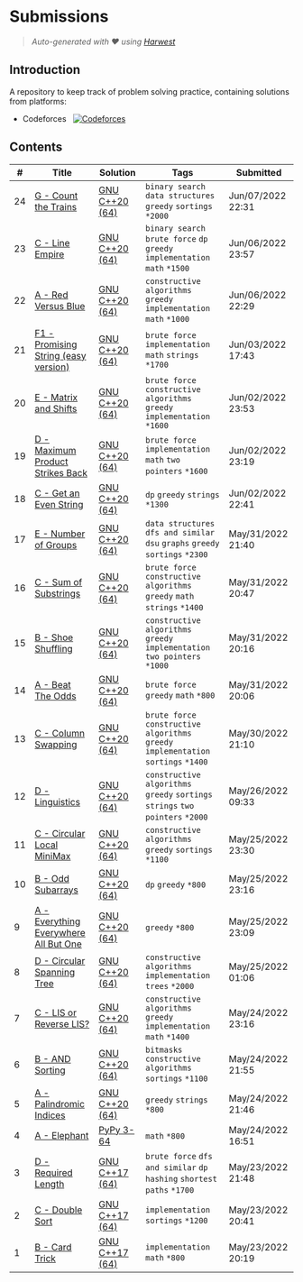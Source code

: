 Submissions
======================
> *Auto-generated with ❤ using [Harwest](https://github.com/nileshsah/harwest-tool)*

## Introduction

A repository to keep track of problem solving practice, containing solutions from platforms:
* Codeforces &nbsp; [![Codeforces](https://run.kaist.ac.kr/badges/codeforces/manasvi200.svg)](https://codeforces.com/profile/manasvi200)


## Contents

| # | Title | Solution | Tags | Submitted |
|---| ----- | -------- | ---- | --------- |
24 | [G - Count the Trains](https://codeforces.com/contest/1690/problem/G) | [GNU C++20 (64)](./codeforces/1690/G.cpp) | `binary search` `data structures` `greedy` `sortings` `*2000` | Jun/07/2022 22:31 | 
23 | [C - Line Empire](https://codeforces.com/contest/1659/problem/C) | [GNU C++20 (64)](./codeforces/1659/C.cpp) | `binary search` `brute force` `dp` `greedy` `implementation` `math` `*1500` | Jun/06/2022 23:57 | 
22 | [A - Red Versus Blue](https://codeforces.com/contest/1659/problem/A) | [GNU C++20 (64)](./codeforces/1659/A.cpp) | `constructive algorithms` `greedy` `implementation` `math` `*1000` | Jun/06/2022 22:29 | 
21 | [F1 - Promising String (easy version)](https://codeforces.com/contest/1660/problem/F1) | [GNU C++20 (64)](./codeforces/1660/F1.cpp) | `brute force` `implementation` `math` `strings` `*1700` | Jun/03/2022 17:43 | 
20 | [E - Matrix and Shifts](https://codeforces.com/contest/1660/problem/E) | [GNU C++20 (64)](./codeforces/1660/E.cpp) | `brute force` `constructive algorithms` `greedy` `implementation` `*1600` | Jun/02/2022 23:53 | 
19 | [D - Maximum Product Strikes Back](https://codeforces.com/contest/1660/problem/D) | [GNU C++20 (64)](./codeforces/1660/D.cpp) | `brute force` `implementation` `math` `two pointers` `*1600` | Jun/02/2022 23:19 | 
18 | [C - Get an Even String](https://codeforces.com/contest/1660/problem/C) | [GNU C++20 (64)](./codeforces/1660/C.cpp) | `dp` `greedy` `strings` `*1300` | Jun/02/2022 22:41 | 
17 | [E - Number of Groups](https://codeforces.com/contest/1691/problem/E) | [GNU C++20 (64)](./codeforces/1691/E.cpp) | `data structures` `dfs and similar` `dsu` `graphs` `greedy` `sortings` `*2300` | May/31/2022 21:40 | 
16 | [C - Sum of Substrings](https://codeforces.com/contest/1691/problem/C) | [GNU C++20 (64)](./codeforces/1691/C.cpp) | `brute force` `constructive algorithms` `greedy` `math` `strings` `*1400` | May/31/2022 20:47 | 
15 | [B - Shoe Shuffling](https://codeforces.com/contest/1691/problem/B) | [GNU C++20 (64)](./codeforces/1691/B.cpp) | `constructive algorithms` `greedy` `implementation` `two pointers` `*1000` | May/31/2022 20:16 | 
14 | [A - Beat The Odds](https://codeforces.com/contest/1691/problem/A) | [GNU C++20 (64)](./codeforces/1691/A.cpp) | `brute force` `greedy` `math` `*800` | May/31/2022 20:06 | 
13 | [C - Column Swapping](https://codeforces.com/contest/1684/problem/C) | [GNU C++20 (64)](./codeforces/1684/C.cpp) | `brute force` `constructive algorithms` `greedy` `implementation` `sortings` `*1400` | May/30/2022 21:10 | 
12 | [D - Linguistics](https://codeforces.com/contest/1686/problem/D) | [GNU C++20 (64)](./codeforces/1686/D.cpp) | `constructive algorithms` `greedy` `sortings` `strings` `two pointers` `*2000` | May/26/2022 09:33 | 
11 | [C - Circular Local MiniMax](https://codeforces.com/contest/1686/problem/C) | [GNU C++20 (64)](./codeforces/1686/C.cpp) | `constructive algorithms` `greedy` `sortings` `*1100` | May/25/2022 23:30 | 
10 | [B - Odd Subarrays](https://codeforces.com/contest/1686/problem/B) | [GNU C++20 (64)](./codeforces/1686/B.cpp) | `dp` `greedy` `*800` | May/25/2022 23:16 | 
9 | [A - Everything Everywhere All But One](https://codeforces.com/contest/1686/problem/A) | [GNU C++20 (64)](./codeforces/1686/A.cpp) | `greedy` `*800` | May/25/2022 23:09 | 
8 | [D - Circular Spanning Tree](https://codeforces.com/contest/1682/problem/D) | [GNU C++20 (64)](./codeforces/1682/D.cpp) | `constructive algorithms` `implementation` `trees` `*2000` | May/25/2022 01:06 | 
7 | [C - LIS or Reverse LIS?](https://codeforces.com/contest/1682/problem/C) | [GNU C++20 (64)](./codeforces/1682/C.cpp) | `constructive algorithms` `greedy` `implementation` `math` `*1400` | May/24/2022 23:16 | 
6 | [B - AND Sorting](https://codeforces.com/contest/1682/problem/B) | [GNU C++20 (64)](./codeforces/1682/B.cpp) | `bitmasks` `constructive algorithms` `sortings` `*1100` | May/24/2022 21:55 | 
5 | [A - Palindromic Indices](https://codeforces.com/contest/1682/problem/A) | [GNU C++20 (64)](./codeforces/1682/A.cpp) | `greedy` `strings` `*800` | May/24/2022 21:46 | 
4 | [A - Elephant](https://codeforces.com/contest/617/problem/A) | [PyPy 3-64](./codeforces/617/A.py) | `math` `*800` | May/24/2022 16:51 | 
3 | [D - Required Length](https://codeforces.com/contest/1681/problem/D) | [GNU C++17 (64)](./codeforces/1681/D.cpp) | `brute force` `dfs and similar` `dp` `hashing` `shortest paths` `*1700` | May/23/2022 21:48 | 
2 | [C - Double Sort](https://codeforces.com/contest/1681/problem/C) | [GNU C++17 (64)](./codeforces/1681/C.cpp) | `implementation` `sortings` `*1200` | May/23/2022 20:41 | 
1 | [B - Card Trick](https://codeforces.com/contest/1681/problem/B) | [GNU C++17 (64)](./codeforces/1681/B.cpp) | `implementation` `math` `*800` | May/23/2022 20:19 | 